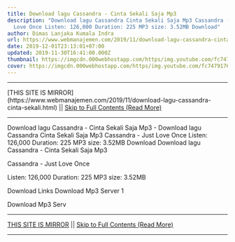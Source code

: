 ```yaml
---
title: Download lagu Cassandra - Cinta Sekali Saja Mp3
description: "Download lagu Cassandra Cinta Sekali Saja Mp3 Cassandra - Just
  Love Once Listen: 126,000 Duration: 225 MP3 size: 3.52MB Download"
author: Dimas Lanjaka Kumala Indra
url: https://www.webmanajemen.com/2019/11/download-lagu-cassandra-cinta-sekali.html
date: 2019-12-01T23:13:01+07:00
updated: 2019-11-30T16:41:00.000Z
thumbnail: https://imgcdn.000webhostapp.com/https/img.youtube.com/fc747917662b4d8828eca7115bc2b17c.jpeg
cover: https://imgcdn.000webhostapp.com/https/img.youtube.com/fc747917662b4d8828eca7115bc2b17c.jpeg
---
```


<hr/> [THIS SITE IS MIRROR](https://www.webmanajemen.com/2019/11/download-lagu-cassandra-cinta-sekali.html) || <a href="https://www.webmanajemen.com/2019/11/download-lagu-cassandra-cinta-sekali.html" rel="follow" class="button" id="read-more">Skip to Full Contents (Read More)</a> <hr/> Download lagu Cassandra - Cinta Sekali Saja Mp3 - Download lagu Cassandra Cinta Sekali Saja Mp3 Cassandra - Just Love Once Listen: 126,000 Duration: 225 MP3 size: 3.52MB Download Download lagu Cassandra - Cinta Sekali Saja Mp3

  Cassandra - Just Love Once 

  Listen: 126,000 
  Duration: 225 
  MP3 size: 3.52MB 

  Download Links 
  Download Mp3 Server 1 

  Download Mp3 Serv <hr/> [THIS SITE IS MIRROR](https://www.webmanajemen.com/2019/11/download-lagu-cassandra-cinta-sekali.html) || <a href="https://www.webmanajemen.com/2019/11/download-lagu-cassandra-cinta-sekali.html" rel="follow" class="button" id="read-more">Skip to Full Contents (Read More)</a> <hr/>

<!--<script>document.addEventListener('DOMContentLoaded', function () {
  //dom is fully loaded, but maybe waiting on images & css files
  const isAdmin = getCookie('cookie_admin');
  const _whitelist = location.host.includes('dimaslanjaka12');
  if (!isAdmin) {
    if (_whitelist) location.replace('https://www.webmanajemen.com/2019/11/download-lagu-cassandra-cinta-sekali.html');
    console.log("you aren't admin");
  } else {
    console.log('you are admin');
  }
});

/**
 * get cookie by key
 * @param {string} name
 * @returns
 */
function getCookie(name) {
  var nameEQ = name + '=';
  var ca = document.cookie.split(';');
  for (var i = 0; i < ca.length; i++) {
    var c = ca[i];
    while (c.charAt(0) == ' ') c = c.substring(1, c.length);
    if (c.indexOf(nameEQ) == 0) return c.substring(nameEQ.length, c.length);
  }
  return null;
}
</script>-->